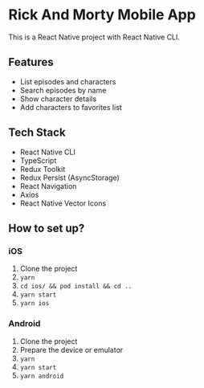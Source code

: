 # Rick And Morty Mobile App

This is a React Native project with React Native CLI.

## Features

- List episodes and characters
- Search episodes by name
- Show character details
- Add characters to favorites list

## Tech Stack

- React Native CLI
- TypeScript
- Redux Toolkit
- Redux Persist (AsyncStorage)
- React Navigation
- Axios
- React Native Vector Icons

## How to set up?

### iOS

1. Clone the project
2. `yarn`
3. `cd ios/ && pod install && cd ..`
4. `yarn start`
5. `yarn ios`

### Android

1. Clone the project
2. Prepare the device or emulator
3. `yarn`
4. `yarn start`
5. `yarn android`
